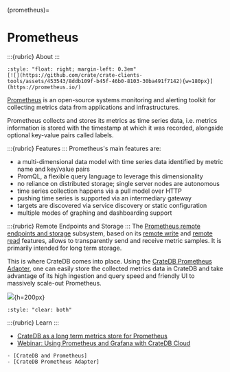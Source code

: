 (prometheus)=
# Prometheus

:::{rubric} About
:::

```{div}
:style: "float: right; margin-left: 0.3em"
[![](https://github.com/crate/crate-clients-tools/assets/453543/8ddb109f-b45f-46b0-8103-30ba491f7142){w=180px}](https://prometheus.io/)
```

[Prometheus] is an open-source systems monitoring and alerting toolkit
for collecting metrics data from applications and infrastructures.

Prometheus collects and stores its metrics as time series data, i.e.
metrics information is stored with the timestamp at which it was recorded,
alongside optional key-value pairs called labels.

:::{rubric} Features
:::
Prometheus's main features are:

- a multi-dimensional data model with time series data identified by metric name and key/value pairs
- PromQL, a flexible query language to leverage this dimensionality
- no reliance on distributed storage; single server nodes are autonomous
- time series collection happens via a pull model over HTTP
- pushing time series is supported via an intermediary gateway
- targets are discovered via service discovery or static configuration
- multiple modes of graphing and dashboarding support


:::{rubric} Remote Endpoints and Storage
:::
The [Prometheus remote endpoints and storage] subsystem, based on its
[remote write] and [remote read] features, allows to transparently
send and receive metric samples. It is primarily intended for long term
storage.

This is where CrateDB comes into place. Using the [CrateDB Prometheus
Adapter], one can easily store the collected metrics data in CrateDB and
take advantage of its high ingestion and query speed and friendly UI to
massively scale-out Prometheus.

![](https://github.com/crate/crate-clients-tools/assets/453543/26b47686-889a-4137-a87f-d6a6b38d56d2){h=200px}

```{div}
:style: "clear: both"
```

:::{rubric} Learn
:::

- [CrateDB as a long term metrics store for Prometheus](#metrics-store-prometheus)
- [Webinar: Using Prometheus and Grafana with CrateDB Cloud]

```{seealso}
- [CrateDB and Prometheus]
- [CrateDB Prometheus Adapter]
```


[CrateDB and Prometheus]: https://cratedb.com/integrations/cratedb-and-prometheus
[CrateDB Prometheus Adapter]: https://github.com/crate/cratedb-prometheus-adapter
[Prometheus remote endpoints and storage]: https://prometheus.io/docs/operating/integrations/#remote-endpoints-and-storage
[Prometheus]: https://prometheus.io/
[remote read]: https://prometheus.io/docs/prometheus/latest/configuration/configuration/#remote_read
[remote write]: https://prometheus.io/docs/prometheus/latest/configuration/configuration/#remote_write
[Webinar: Using Prometheus and Grafana with CrateDB Cloud]: https://cratedb.com/resources/webinars/lp-wb-prometheus-grafana
